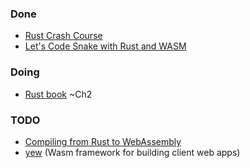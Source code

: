 
### Done 

* [Rust Crash Course](https://www.youtube.com/watch?v=zF34dRivLOw)
* [Let's Code Snake with Rust and WASM](https://www.youtube.com/watch?v=iR7Q_6quwSI)

### Doing

* [Rust book](https://doc.rust-lang.org/book/) ~Ch2

### TODO

* [Compiling from Rust to WebAssembly
](https://developer.mozilla.org/en-US/docs/WebAssembly/Rust_to_wasm)
* [yew](https://github.com/yewstack/yew) (Wasm framework for building client web apps)